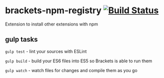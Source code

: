 # brackets-npm-registry [![Build Status](https://travis-ci.org/zaggino/brackets-npm-registry.svg?branch=master)](https://travis-ci.org/zaggino/brackets-npm-registry)
Extension to install other extensions with npm

## gulp tasks

`gulp test` - lint your sources with ESLint

`gulp build` - build your ES6 files into ES5 so Brackets is able to run them

`gulp watch` - watch files for changes and compile them as you go
